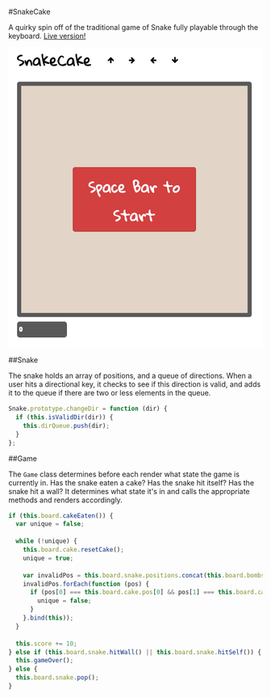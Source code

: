 #SnakeCake

A quirky spin off of the traditional game of Snake fully playable through the keyboard.
[Live version!](www.hyungccho.com/snakecake)

![Snakecake](/screenshot.png)

##Snake

The snake holds an array of positions, and a queue of directions. When a user hits a directional key, it checks to see if this direction is valid, and adds it to the queue if there are two or less elements in the queue.

````javascript
Snake.prototype.changeDir = function (dir) {
  if (this.isValidDir(dir)) {
    this.dirQueue.push(dir);
  }
};
````

##Game

The `Game` class determines before each render what state the game is currently in. Has the snake eaten a cake? Has the snake hit itself? Has the snake hit a wall? It determines what state it's in and calls the appropriate methods and renders accordingly.

````javascript
if (this.board.cakeEaten()) {
  var unique = false;

  while (!unique) {
    this.board.cake.resetCake();
    unique = true;

    var invalidPos = this.board.snake.positions.concat(this.board.bombs);
    invalidPos.forEach(function (pos) {
      if (pos[0] === this.board.cake.pos[0] && pos[1] === this.board.cake.pos[1]) {
        unique = false;
      }
    }.bind(this));
  }

  this.score += 10;
} else if (this.board.snake.hitWall() || this.board.snake.hitSelf()) {
  this.gameOver();
} else {
  this.board.snake.pop();
}
````
